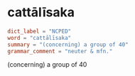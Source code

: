 # cattālīsaka

``` toml
dict_label = "NCPED"
word = "cattālīsaka"
summary = "(concerning) a group of 40"
grammar_comment = "neuter & mfn."
```

(concerning) a group of 40

